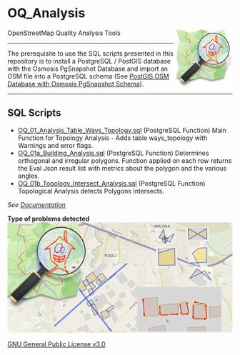 # OQ_Analysis
OpenStreetMap Quality Analysis Tools 
<img align="right" width="132" height="132" src="img/OQi_132.png">

------------------------------------------------------------------------------------------------

The prerequisite to use the SQL scripts presented in this repository is to install a PostgreSQL / PostGIS database with the Osmosis PgSnapshot Database and import an OSM file into a PostgreSQL schema (See [PostGIS OSM Database with Osmosis PgSnapshot Schema](docum/PostGIS%20OSM%20Database%20with%20Osmosis%20PgSnapshot%20Schema.md)).

------------------------------------------------------------------------------------------------


## SQL Scripts 

- [OQ_01_Analysis_Table_Ways_Topology.sql](sql/OQ_Analysis_Table_Ways_Topology.sql) (PostgreSQL Function) Main Function for Topology Analysis - Adds table ways_topology with Warnings and error flags.
- [OQ_01a_Building_Analysis.sql](sql/OQ_Building_Analysis.sql) (PostgreSQL Function)
 Determines orthogonal and irregular polygons. Function applied on each row returns the Eval Json result list with metrics about the polygon and the various angles.
- [OQ_01b_Topology_Intersect_Analysis.sql](sql/OQ_Topology_Intersect_Analysis.sql) (PostgreSQL Function) Topological Analysis detects Polygons Intersects.

*See [Documentation](docum/OQ_01_Building_Analysis%20-%20Buildings%20Topological%20evaluation%20and%20Form%20analysis.md)*

**Type of problems detected**
![](img/OQ-Analysis-Detects-Geometry-problems.png)

[GNU General Public License v3.0](LICENSE)

